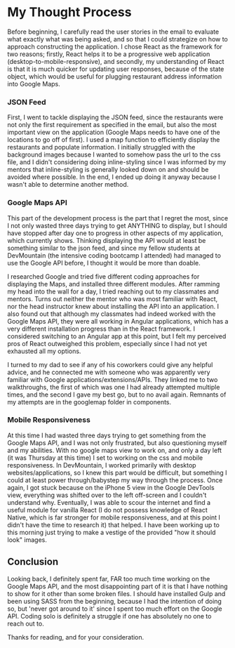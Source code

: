 # My Thought Process #

Before beginning, I carefully read the user stories in the email to evaluate what exactly what was being asked, and so that I could strategize on how to approach constructing the application. I chose React as the framework for two reasons; firstly, React helps it to be a progressive web application (desktop-to-mobile-responsive), and secondly, my understanding of React is that it is much quicker for updating user responses, because of the state object, which would be useful for plugging restaurant address information into Google Maps.

### JSON Feed ###

First, I went to tackle displaying the JSON feed, since the restaurants were not only the first requirement as specified in the email, but also the most important view on the application (Google Maps needs to have one of the locations to go off of first). I used a map function to efficiently display the restaurants and populate information. I initially struggled with the background images because I wanted to somehow pass the url to the css file, and I didn't considering doing inline-styling since I was informed by my mentors that inline-styling is generally looked down on and should be avoided where possible. In the end, I ended up doing it anyway because I wasn't able to determine another method.

### Google Maps API ###

This part of the development process is the part that I regret the most, since I not only wasted three days trying to get ANYTHING to display, but I should have stopped after day one to progress in other aspects of my application, which currently shows. Thinking displaying the API would at least be something similar to the json feed, and since my fellow students at DevMountain (the intensive coding bootcamp I attended) had managed to use the Google API before, I thought it would be more than doable.

I researched Google and tried five different coding approaches for displaying the Maps, and installed three different modules. After ramming my head into the wall for a day, I tried reaching out to my classmates and mentors. Turns out neither the mentor who was most familiar with React, nor the head instructor knew about installing the API into an application. I also found out that although my classmates had indeed worked with the Google Maps API, they were all working in Angular applications, which has a very different installation progress than in the React framework. I considered switching to an Angular app at this point, but I felt my perceived pros of React outweighed this problem, especially since I had not yet exhausted all my options.

I turned to my dad to see if any of his coworkers could give any helpful advice, and he connected me with someone who was apparently very familiar with Google applications/extensions/APIs. They linked me to two walkthroughs, the first of which was one I had already attempted multiple times, and the second I gave my best go, but to no avail again. Remnants of my attempts are in the googlemap folder in components.

### Mobile Responsiveness ###

At this time I had wasted three days trying to get something from the Google Maps API, and I was not only frustrated, but also questioning myself and my abilities. With no google maps view to work on, and only a day left (it was Thursday at this time) I set to working on the css and mobile responsiveness. In DevMountain, I worked primarily with desktop websites/applications, so I knew this part would be difficult, but something I could at least power through/babystep my way through the process. Once again, I got stuck because on the iPhone 5 view in the Google DevTools view, everything was shifted over to the left off-screen and I couldn't understand why. Eventually, I was able to scour the internet and find a useful module for vanilla React (I do not possess knowledge of React Native, which is far stronger for mobile responsiveness, and at this point I didn't have the time to research it) that helped. I have been working up to this morning just trying to make a vestige of the provided "how it should look" images.

## Conclusion ##

Looking back, I definitely spent far, FAR too much time working on the Google Maps API, and the most disappointing part of it is that I have nothing to show for it other than some broken files. I should have installed Gulp and been using SASS from the beginning, because I had the intention of doing so, but 'never got around to it' since I spent too much effort on the Google API. Coding solo is definitely a struggle if one has absolutely no one to reach out to.

Thanks for reading, and for your consideration.
